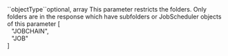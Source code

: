 <tr><td>``objectType``</td><td>optional, array</td>
<td>This parameter restricts the folders. Only folders are in the response which have subfolders or JobScheduler objects of this parameter</td>
<td> [
  <div style="padding-left:10px;">"JOBCHAIN",</div>
  <div style="padding-left:10px;">"JOB"</div>
   ]</td>
<td></td></tr>
